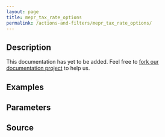 ```yaml
---
layout: page
title: mepr_tax_rate_options
permalink: /actions-and-filters/mepr_tax_rate_options/
---
```


## Description

This documentation has yet to be added. Feel free to [fork our documentation project](https://github.com/caseproof/memberpress-docs) to help us.

## Examples


## Parameters


## Source

